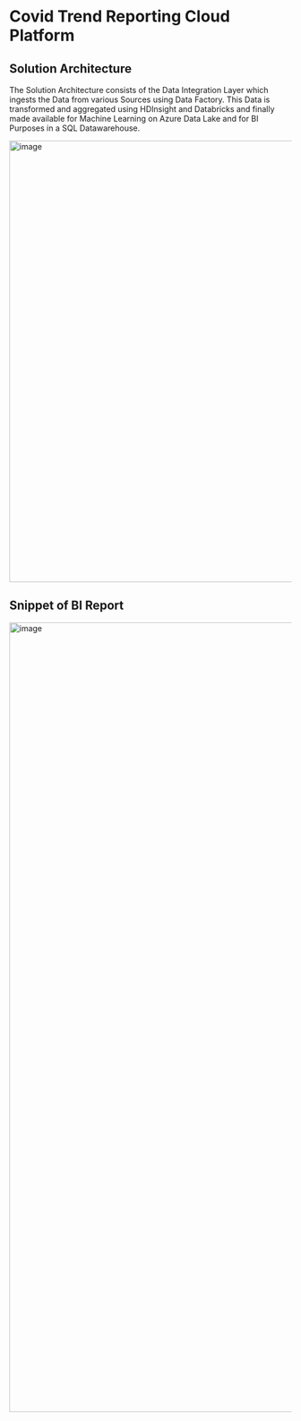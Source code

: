 # Covid Trend Reporting Cloud Platform



## Solution Architecture
The Solution Architecture consists of the Data Integration Layer which ingests the Data from various Sources using Data Factory.
This Data is transformed and aggregated using HDInsight and Databricks and finally made available for Machine Learning on Azure Data Lake and for  BI Purposes in a SQL Datawarehouse.


<img width="789" alt="image" src="https://user-images.githubusercontent.com/60922141/159318803-bec4ce08-3bbe-4ef1-a475-a14bf7d880c5.png">






## Snippet of BI Report
<img width="1411" alt="image" src="https://user-images.githubusercontent.com/60922141/159316802-d6a47265-d755-4072-803b-c1a357938d29.png">
